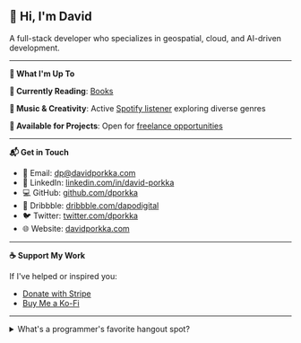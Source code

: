 ## 👋 Hi, I'm David

A full-stack developer who specializes in geospatial, cloud, and AI-driven development.

---

**🔭 What I'm Up To**

**🔹 Currently Reading**:
[Books](https://www.davidporkka.com/books) 

**🔹 Music & Creativity**:
Active [Spotify listener](https://open.spotify.com/user/wilhelm_lavender?si=cdc81a4db6d44620&nd=1&dlsi=b96f280269ee47ab) exploring diverse genres

**🔹 Available for Projects**:
Open for [freelance opportunities](https://davidporkka.com/#contact)

---

**📬 Get in Touch**

* 💌 Email: [dp@davidporkka.com](mailto:dp@davidporkka.com)
* 🔗 LinkedIn: [linkedin.com/in/david-porkka](https://www.linkedin.com/in/david-porkka/)
* 💻 GitHub: [github.com/dporkka](https://github.com/dporkka)
* 🎨 Dribbble: [dribbble.com/dapodigital](https://dribbble.com/dapodigital)
* 🐦 Twitter: [twitter.com/dporkka](https://twitter.com/dporkka)
* 🌐 Website: [davidporkka.com](https://davidporkka.com)

---

**☕ Support My Work**

If I've helped or inspired you:
* [Donate with Stripe](https://buy.stripe.com/cN26oM84c2oT772dQX)
* [Buy Me a Ko-Fi](https://ko-fi.com/S6S7YJ9T1)

---

<details>
<summary>What's a programmer's favorite hangout spot?</summary>
<p><strong>Foo Bar</strong> 😄</p>
</details>
